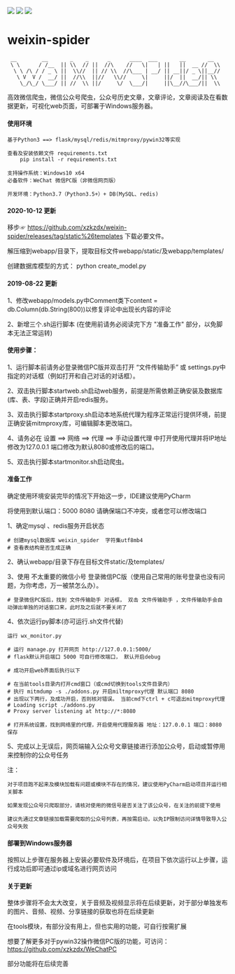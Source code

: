 ![](https://img.shields.io/badge/python3-3.7-green.svg)
![](https://img.shields.io/badge/flask-1.0.2-green.svg)
![](https://img.shields.io/badge/weixin-2.6-green.svg)

# weixin-spider

```
 __        __       _    _      _      ____  ___       __       __  
 \ \      / /__  || \\  // ||  //\    //   \|   | ||   ||  __ //  \\
  \ \ /\ / / _ \ ||  \\//  || // \\  //\___ | __/ || __||/ _ \||__//     
   \ V  V /  __/ ||  //\\  ||//   \\//     \|     ||/  ||  __/|| \\
    \_/\_/ \___/ || //  \\ ||/     \/  \___/|     ||\__//\___/||  \\    

```

高效微信爬虫，微信公众号爬虫，公众号历史文章，文章评论，文章阅读及在看数据更新，可视化web页面，可部署于Windows服务器。

#### 使用环境
```
基于Python3 ==> flask/mysql/redis/mitmproxy/pywin32等实现

查看及安装依赖文件 requirements.txt
    pip install -r requirements.txt

支持操作系统：Windows10 x64
必备软件：WeChat 微信PC版（非微信网页版）

开发环境：Python3.7（Python3.5+）+ DB(MySQL、redis)

```

#### 2020-10-12 更新
移步☞ https://github.com/xzkzdx/weixin-spider/releases/tag/static%26templates 下载必要文件。

解压缩到webapp/目录下，提取目标文件webapp/static/及webapp/templates/

创建数据库模型的方式：
    python create_model.py

#### 2019-08-22 更新

1、修改webapp/models.py中Comment类下content = db.Column(db.String(800))以修复评论中出现长内容的评论

2、新增三个.sh运行脚本 (在使用前请务必阅读完下方 "准备工作" 部分，以免脚本无法正常运转)

#### 使用步骤：

1、运行脚本前请务必登录微信PC版并双击打开 “文件传输助手” 或 settings.py中指定的对话框（例如打开和自己对话的对话框）。

2、双击执行脚本startweb.sh启动web服务，前提是所需依赖正确安装及数据库(库、表、字段)正确并开启redis服务。

3、双击执行脚本startproxy.sh启动本地系统代理为程序正常运行提供环境，前提正确安装mitmproxy库，可编辑脚本更改端口。

4、请务必在 设置 ==> 网络 ==> 代理 ==> 手动设置代理 中打开使用代理并将IP地址修改为127.0.0.1 端口修改为默认8080或修改后的端口。

5、双击执行脚本startmonitor.sh启动爬虫。


#### 准备工作

确定使用环境安装完毕的情况下开始这一步，IDE建议使用PyCharm

将使用到默认端口：5000  8080 请确保端口不冲突，或者您可以修改端口

1、确定mysql 、redis服务开启状态
```
# 创建mysql数据库 weixin_spider  字符集utf8mb4
# 查看表结构是否生成正确
```

2、确认webapp/目录下存在目标文件static/及templates/

3、使用 不太重要的微信小号 登录微信PC版（使用自己常用的账号登录也没有问题，为你考虑，万一被禁怎么办）。
```
# 登录微信PC版后，找到 文件传输助手 对话框， 双击 文件传输助手 ，文件传输助手会自动弹出单独的对话窗口来，此时及之后就不要关闭了

```

4、依次运行py脚本(亦可运行.sh文件代替)

```
运行 wx_monitor.py

# 运行 manage.py 打开网页 http://127.0.0.1:5000/   
# flask默认开启端口 5000 可自行修改端口， 默认开启debug

# 成功开启web界面后执行以下

# 在当前tools目录内打开cmd窗口（或cmd切换到tools文件目录内）
# 执行 mitmdump -s ./addons.py 开启miltmproxy代理 默认端口 8080
# 出现以下两行，及成功开启，否则核对错误。 当前cmd下ctrl + c可退出mitmproxy代理
# Loading script ./addons.py
# Proxy server listening at http://*:8080

# 打开系统设置，找到网络里的代理，开启使用代理服务器 地址：127.0.0.1 端口：8080 保存

```

5、完成以上无误后，网页端输入公众号文章链接进行添加公众号，启动或暂停用来控制你的公众号任务

注：
```
对于项目跑不起来及模块加载有问题或模块不存在的情况，建议使用PyCharm启动项目并运行相关脚本

如果发现公众号只爬取部分，请核对使用的微信号是否关注了该公众号，在关注的前提下使用

建议先通过文章链接加载需要爬取的公众号列表，再按需启动，以免IP限制访问详情导致导入公众号失败
```

#### 部署到Windows服务器

按照以上步骤在服务器上安装必要软件及环境后，在项目下依次运行以上步骤，运行成功后即可通过ip或域名进行网页访问


#### 关于更新

整体步骤将不会太大改变，关于音频及视频显示将在后续更新，对于部分单独发布的图片、音频、视频、分享链接的获取也将在后续更新

在tools模块，有部分没有用上，但也实用的功能，可自行按需扩展

想要了解更多对于pywin32操作微信PC版的功能，可访问： https://github.com/xzkzdx/WeChatPC

部分功能将在后续完善
